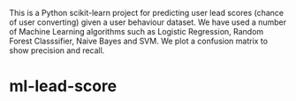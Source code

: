 This is a Python scikit-learn project for predicting user lead scores (chance of user converting) given a user behaviour dataset. 
We have used a number of Machine Learning algorithms such as Logistic Regression, Random Forest Classsifier, Naive Bayes and SVM. We plot a confusion matrix to show precision and recall.

# ml-lead-score
